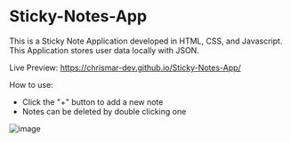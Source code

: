 # Sticky-Notes-App

This is a Sticky Note Application developed in HTML, CSS, and Javascript. This Application stores user data locally with JSON.

Live Preview: https://chrismar-dev.github.io/Sticky-Notes-App/

How to use: 
- Click the "+" button to add a new note
- Notes can be deleted by double clicking one





![image](https://user-images.githubusercontent.com/55571865/201537980-54098d97-3cc3-41ed-8971-651e3fa66de4.png)

